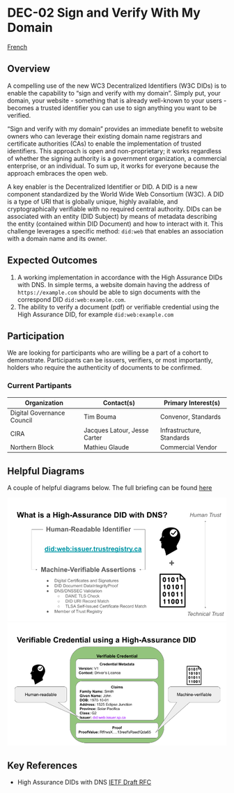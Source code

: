 # DEC-02 Sign and Verify With My Domain
[French](./dec-02-fr.md)
## Overview

A compelling use of the new WC3 Decentralized Identifiers (W3C DIDs) is to enable the capability to “sign and verify with my domain”. Simply put, your domain, your website - something that is already well-known to your users - becomes a trusted identifier you can use to sign anything you want to be verified.

“Sign and verify with my domain” provides an immediate benefit to website owners who can leverage their existing domain name registrars and certificate authorities (CAs) to enable the implementation of trusted identifiers. This approach is open and non-proprietary; it works regardless of whether the signing authority is a government organization, a commercial enterprise, or an individual. To sum up, it works for everyone because the approach embraces the open web.

A key enabler is the Decentralized Identifier or DID. A DID is a new component standardized by the World Wide Web Consortium (W3C). A DID is a type of URI that is globally unique, highly available, and cryptographically verifiable with no required central authority. DIDs can be associated with an entity (DID Subject) by means of metadata describing the entity (contained within DID Document) and how to interact with it. This challenge leverages a specific method: `did:web` that enables an association with a domain name and its owner.


## Expected Outcomes

1. A working implementation in accordance with the High Assurance DIDs with DNS. In simple terms, a website domain having the address of `https://example.com` should be able to sign documents with the correspond DID `did:web:example.com`.
2. The ability to verify a document (pdf) or verifiable credential using the High Assurance DID, for example `did:web:example.com`

## Participation

We are looking for participants who are willing be a part of a cohort to demonstrate. Participants can be issuers, verifiers, or most importantly, holders who require the authenticity of documents to be confirmed.

### Current Partipants

|Organization|Contact(s)|Primary Interest(s)|
|---|---|---|
|Digital Governance Council|Tim Bouma|Convenor, Standards|
|CIRA| Jacques Latour, Jesse Carter|Infrastructure, Standards|
|Northern Block|Mathieu Glaude|Commercial Vendor|


## Helpful Diagrams

A couple of helpful diagrams below. The full briefing can be found [here](./pubs/HIADID-Briefing.pdf)

![](./assets/HIADID.png)
![](./assets/VCHIADID.png)

## Key References

* High Assurance DIDs with DNS [IETF Draft RFC](https://www.ietf.org/archive/id/draft-carter-high-assurance-dids-with-dns-05.html)
